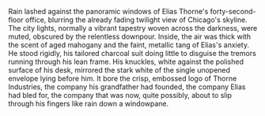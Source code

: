 Rain lashed against the panoramic windows of Elias Thorne's forty-second-floor office, blurring the already fading twilight view of Chicago's skyline. The city lights, normally a vibrant tapestry woven across the darkness, were muted, obscured by the relentless downpour. Inside, the air was thick with the scent of aged mahogany and the faint, metallic tang of Elias's anxiety. He stood rigidly, his tailored charcoal suit doing little to disguise the tremors running through his lean frame.  His knuckles, white against the polished surface of his desk, mirrored the stark white of the single unopened envelope lying before him. It bore the crisp, embossed logo of Thorne Industries, the company his grandfather had founded, the company Elias had bled for, the company that was now, quite possibly, about to slip through his fingers like rain down a windowpane.

